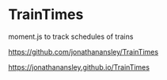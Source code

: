 # TrainTimes
moment.js to track schedules of trains

https://github.com/jonathanansley/TrainTimes

https://jonathanansley.github.io/TrainTimes